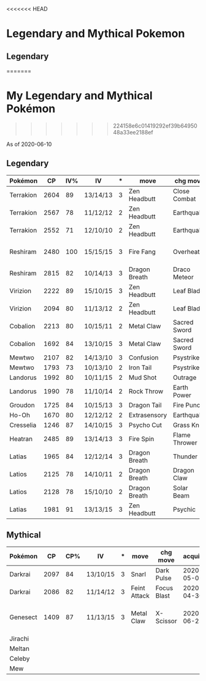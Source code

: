 <<<<<<< HEAD
# Legendary and Mythical Pokemon

## Legendary
=======
# My Legendary and Mythical Pokémon
>>>>>>> 224158e6c01419292ef39b6495048a33ee2188ef

As of 2020-06-10

## Legendary

|Pokémon|CP|IV%|IV|*|move|chg move|acquired|comment|
|---|---|---|---|---|---|---|---|---|
|Terrakion|2604|89|13/14/13|3|Zen Headbutt|Close Combat|||
|Terrakion|2567|78|11/12/12|2|Zen Headbutt|Earthquake|||
|Terrakion|2552|71|12/10/10|2|Zen Headbutt|Earthquake|||
|Reshiram|2480|100|15/15/15|3|Fire Fang|Overheat||new fast/charge moves|
|Reshiram|2815|82|10/14/13|3|Dragon Breath|Draco Meteor|||
|Virizion|2222|89|15/10/15|3|Zen Headbutt|Leaf Blade|||
|Virizion|2094|80|11/13/12|2|Zen Headbutt|Leaf Blade|||
|Cobalion|2213|80|10/15/11|2|Metal Claw|Sacred Sword|||
|Cobalion|1692|84|13/10/15|3|Metal Claw|Sacred Sword|||
|Mewtwo|2107|82|14/13/10|3|Confusion|Psystrike||normal||
|Mewtwo|1793|73|10/13/10|2|Iron Tail|Psystrike||armored|
|Landorus|1992|80|10/11/15|2|Mud Shot|Outrage|||
|Landorus|1990|78|11/10/14|2|Rock Throw|Earth Power|||
|Groudon|1725|84|10/15/13|3|Dragon Tail|Fire Punch||
|Ho-Oh|1670|80|12/12/12|2|Extrasensory|Earthquake|||
|Cresselia|1246|87|14/10/15|3|Psycho Cut|Grass Knot|||
|Heatran|2485|89|13/14/13|3|Fire Spin|Flame Thrower|2020-06-10|lucky trade|
|Latias|1965|84|12/12/14|3|Dragon Breath|Thunder|2020-06-13||
|Latios|2125|78|14/10/11|2|Dragon Breath|Dragon Claw|2020-06-13||
|Latios|2128|78|15/10/10|2|Dragon Breath|Solar Beam|2020-06-14|shiny|
|Latias|1981|91|13/13/15|3|Zen Headbutt|Psychic|2020-06-15||

## Mythical

|Pokémon|CP|CP%|IV|*|move|chg move|acquired|comment|
|---|---|---|---|---|---|---|---|---|
|Darkrai|2097|84|13/10/15|3|Snarl|Dark Pulse|2020-05-01|raid|
|Darkrai|2086|82|11/14/12|3|Feint Attack|Focus Blast|2020-04-30|raid|
|Genesect|1409|87|11/13/15|3|Metal Claw|X-Scissor|2020-06-23|Throwback Challenge Champion 2020|
|Jirachi|||||||||
|Meltan|||||||||
|Celeby|||||||||
|Mew|||||||||
